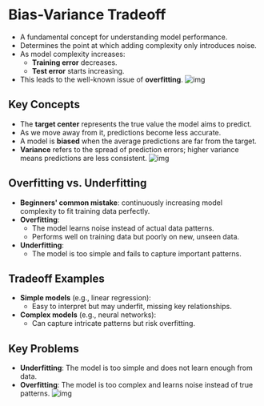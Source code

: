 # Bias-Variance Tradeoff

- A fundamental concept for understanding model performance.
- Determines the point at which adding complexity only introduces noise.
- As model complexity increases:
  - **Training error** decreases.
  - **Test error** starts increasing.
- This leads to the well-known issue of **overfitting**.
  ![img](../img/Screenshot%20from%202025-04-01%2015-06-46.png)

## Key Concepts

- The **target center** represents the true value the model aims to predict.
- As we move away from it, predictions become less accurate.
- A model is **biased** when the average predictions are far from the target.
- **Variance** refers to the spread of prediction errors; higher variance means predictions are less consistent.
  ![img](../img/Screenshot%20from%202025-04-01%2015-12-46.png)

## Overfitting vs. Underfitting

- **Beginners' common mistake**: continuously increasing model complexity to fit training data perfectly.
- **Overfitting**:
  - The model learns noise instead of actual data patterns.
  - Performs well on training data but poorly on new, unseen data.
- **Underfitting**:
  - The model is too simple and fails to capture important patterns.

## Tradeoff Examples

- **Simple models** (e.g., linear regression):
  - Easy to interpret but may underfit, missing key relationships.
- **Complex models** (e.g., neural networks):
  - Can capture intricate patterns but risk overfitting.

## Key Problems

- **Underfitting**: The model is too simple and does not learn enough from data.
- **Overfitting**: The model is too complex and learns noise instead of true patterns.
  ![img](../img/Screenshot%20from%202025-04-01%2015-16-46.png)
